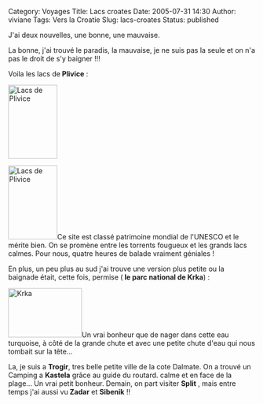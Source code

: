 Category: Voyages
Title: Lacs croates
Date: 2005-07-31 14:30
Author: viviane
Tags: Vers la Croatie
Slug: lacs-croates
Status: published

J'ai deux nouvelles, une bonne, une mauvaise.

La bonne, j'ai trouvé le paradis, la mauvaise, je ne suis pas la seule et on n'a pas le droit de s'y baigner !!!

Voila les lacs de<strong> Plivice</strong> :

<img class="aligncenter size-full wp-image-785" title="Lacs de Plivice" src="http://www.viviane-voyages.com/wp-content/uploads/2005/07/1.jpg" alt="Lacs de Plivice" width="100" height="150" />

<img class="alignleft size-full wp-image-786" title="Lacs de Plivice" src="http://www.viviane-voyages.com/wp-content/uploads/2005/07/2.jpg" alt="Lacs de Plivice" width="100" height="150" />Ce site est classé patrimoine mondial de l'UNESCO et le mérite bien. On se promène entre les torrents fougueux et les grands lacs calmes. Pour nous, quatre heures de balade vraiment géniales !

En plus, un peu plus au sud j'ai trouve une version plus petite ou la baignade était, cette fois, permise (<strong> le parc national de Krka</strong>) :

<img class="alignleft size-full wp-image-787" title="Krka" src="http://www.viviane-voyages.com/wp-content/uploads/2005/07/3.jpg" alt="Krka" width="150" height="100" />Un vrai bonheur que de nager dans cette eau turquoise, à côté de la grande chute et avec une petite chute d'eau qui nous tombait sur la tête...

La, je suis a <strong>Trogir</strong>,  tres belle petite ville de la cote Dalmate. On a trouvé un Camping a <strong>Kastela</strong> grâce au guide du routard. calme et en face de la plage... Un vrai petit bonheur. Demain, on part visiter <strong>Split</strong> , mais entre temps j'ai aussi vu<strong> Zadar</strong> et <strong>Sibenik</strong> !!
